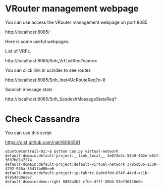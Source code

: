 # VRouter management webpage

You can use access the VRouter management webpage on port 8085

http://localhost:8085/

Here is some useful webpages.

List of VRFs. 

http://localhost:8085/Snh_VrfListReq?name=

You can click link in ucindex to see routes

http://localhost:8085/Snh_Inet4UcRouteReq?x=8

Sandish message stats

http://localhost:8085/Snh_SandeshMessageStatsReq?

# Check Cassandra

You can use this script

https://gist.github.com/nati/8064561

```
ubuntu@contrail-01:~$ python cas.py virtual-network
default-domain:default-project:__link_local__ 3e072e3c-59a9-402e-b61f-3697b81a7274
default-domain:default-project:default-virtual-network 3795cb36-1338-4292-936a-5541fbd06ee6
default-domain:default-project:ip-fabric 8adc0fdd-674f-44cd-ac1b-87854dd0ec87
default-domain:demo:right 6884a3b2-cfbe-4fff-88bb-52ef36146e0e
```